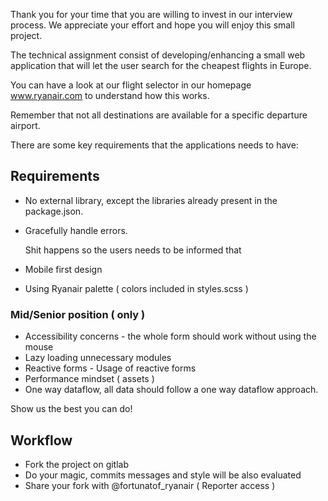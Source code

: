 Thank you for your time that you are willing to invest in our interview process.
We appreciate your effort and hope you will enjoy this small project.

The technical assignment consist of developing/enhancing a small web application
that will let the user search for the cheapest flights in Europe.

You can have a look at our flight selector in our homepage www.ryanair.com to understand how
this works.

Remember that not all destinations are available for a specific departure airport.

There are some key requirements that the applications needs to have:

## Requirements

* No external library, except the libraries already present in the
  package.json.

* Gracefully handle errors.

  Shit happens so the users needs to be informed that

* Mobile first design
* Using Ryanair palette ( colors included in styles.scss )

### Mid/Senior position ( only )
  
* Accessibility concerns - the whole form should work without using the mouse
* Lazy loading unnecessary modules
* Reactive forms - Usage of reactive forms
* Performance mindset ( assets )
* One way dataflow, all data should follow a one way dataflow approach.

Show us the best you can do!

## Workflow

* Fork the project on gitlab
* Do your magic, commits messages and style will be also evaluated
* Share your fork with @fortunatof_ryanair ( Reporter access )
